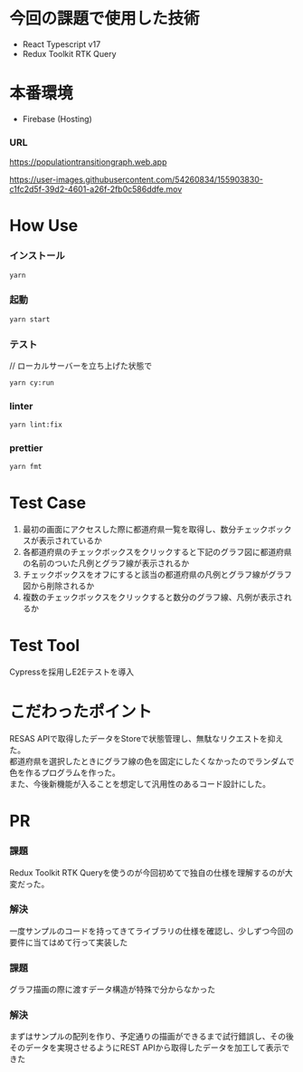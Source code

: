 # 今回の課題で使用した技術
* React Typescript v17
* Redux Toolkit RTK Query

# 本番環境
* Firebase (Hosting)

### URL
https://populationtransitiongraph.web.app

https://user-images.githubusercontent.com/54260834/155903830-c1fc2d5f-39d2-4601-a26f-2fb0c586ddfe.mov

# How Use
### インストール
```bash
yarn
```

### 起動
```bash
yarn start
```

### テスト
// ローカルサーバーを立ち上げた状態で
```bash
yarn cy:run
```

### linter
```bash
yarn lint:fix
```

### prettier
```bash
yarn fmt
```

# Test Case
1. 最初の画面にアクセスした際に都道府県一覧を取得し、数分チェックボックスが表示されているか
2. 各都道府県のチェックボックスをクリックすると下記のグラフ図に都道府県の名前のついた凡例とグラフ線が表示されるか
3. チェックボックスをオフにすると該当の都道府県の凡例とグラフ線がグラフ図から削除されるか
4. 複数のチェックボックスをクリックすると数分のグラフ線、凡例が表示されるか

# Test Tool
Cypressを採用しE2Eテストを導入

# こだわったポイント
RESAS APIで取得したデータをStoreで状態管理し、無駄なリクエストを抑えた。  
都道府県を選択したときにグラフ線の色を固定にしたくなかったのでランダムで色を作るプログラムを作った。  
また、今後新機能が入ることを想定して汎用性のあるコード設計にした。  

# PR
### 課題
Redux Toolkit RTK Queryを使うのが今回初めてで独自の仕様を理解するのが大変だった。  
### 解決
一度サンプルのコードを持ってきてライブラリの仕様を確認し、少しずつ今回の要件に当てはめて行って実装した

### 課題
グラフ描画の際に渡すデータ構造が特殊で分からなかった
### 解決
まずはサンプルの配列を作り、予定通りの描画ができるまで試行錯誤し、その後そのデータを実現させるようにREST APIから取得したデータを加工して表示できた
